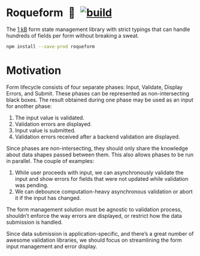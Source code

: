 # Roqueform&ensp;🧀&ensp;[![build](https://github.com/smikhalevski/roqueform/actions/workflows/master.yml/badge.svg?branch=master&event=push)](https://github.com/smikhalevski/roqueform/actions/workflows/master.yml)

The [1 kB](https://bundlephobia.com/result?p=roqueform) form state management library with strict typings that can
handle hundreds of fields per form without breaking a sweat.

```sh
npm install --save-prod roqueform
```

# Motivation

Form lifecycle consists of four separate phases: Input, Validate, Display Errors, and Submit. These phases can be
represented as non-intersecting black boxes. The result obtained during one phase may be used as an input for another
phase:

1. The input value is validated.
2. Validation errors are displayed.
3. Input value is submitted.
4. Validation errors received after a backend validation are displayed.

Since phases are non-intersecting, they should only share the knowledge about data shapes passed between them. This also
allows phases to be run in parallel. The couple of examples:

1. While user proceeds with input, we can asynchronously validate the input and show errors for fields that were not
   updated while validation was pending.
2. We can debounce computation-heavy asynchronous validation or abort it if the input has changed.

The form management solution must be agnostic to validation process, shouldn’t enforce the way errors are displayed, or
restrict how the data submission is handled.

Since data submission is application-specific, and there’s a great number of awesome validation libraries, we should
focus on streamlining the form input management and error display.

